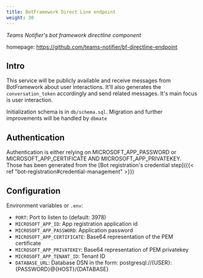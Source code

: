 ```yaml
---
title: BotFramework Direct Line endpoint
weight: 30
---
```


*Teams Notifier's bot framework directline component*

homepage: https://github.com/teams-notifier/bf-directline-endpoint

## Intro

This service will be publicly available and receive messages from BotFramework about user interactions. It'll also generates the `conversation_token` accordingly and send related messages. It's main focus is user interaction.

Initialization schema is in `db/schema.sql`.
Migration and further improvements will be handled by `dbmate`

## Authentication

Authentication is either relying on MICROSOFT_APP_PASSWORD or MICROSOFT_APP_CERTIFICATE AND MICROSOFT_APP_PRIVATEKEY.
Those has been generated from the [Bot registration's credential step]({{< ref "bot-registration#credential-management" >}})

## Configuration

Environment variables or `.env`:

* `PORT`: Port to listen to (default: 3978)
* `MICROSOFT_APP_ID`: App registration application id
* `MICROSOFT_APP_PASSWORD`: Application password
* `MICROSOFT_APP_CERTIFICATE`: Base64 representation of the PEM certificate
* `MICROSOFT_APP_PRIVATEKEY`: Base64 representation of PEM privatekey
* `MICROSOFT_APP_TENANT_ID`: Tenant ID
* `DATABASE_URL`: Database DSN in the form: postgresql://{USER}:{PASSWORD}@{HOST}/{DATABASE}
